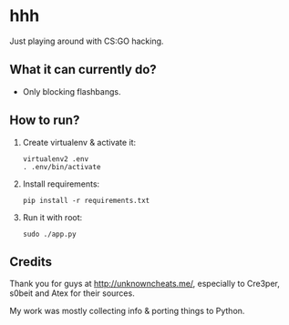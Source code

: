 # hhh

Just playing around with CS:GO hacking.

## What it can currently do?

- Only blocking flashbangs.

## How to run?

1. Create virtualenv & activate it:

    ```
    virtualenv2 .env
    . .env/bin/activate
    ```

2. Install requirements:

    ```
    pip install -r requirements.txt
    ```

3. Run it with root:

    ```
    sudo ./app.py
    ```

## Credits

Thank you for guys at http://unknowncheats.me/, especially to Cre3per, s0beit and Atex for their sources.

My work was mostly collecting info & porting things to Python.
